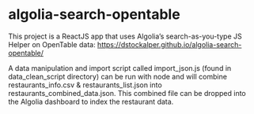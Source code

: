 # algolia-search-opentable

This project is a ReactJS app that uses Algolia’s search-as-you-type JS Helper on OpenTable data: https://dstockalper.github.io/algolia-search-opentable/

A data manipulation and import script called import_json.js (found in data_clean_script directory) can be run with node and will combine restaurants_info.csv & restaurants_list.json into restaurants_combined_data.json. This combined file can be dropped into the Algolia dashboard to index the restaurant data.

